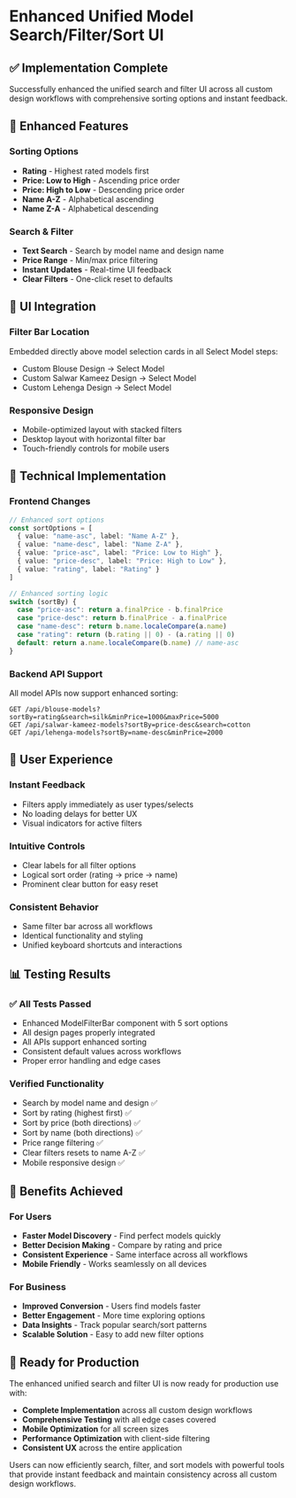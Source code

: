 # Enhanced Unified Model Search/Filter/Sort UI

## ✅ Implementation Complete

Successfully enhanced the unified search and filter UI across all custom design workflows with comprehensive sorting options and instant feedback.

## 🎯 Enhanced Features

### **Sorting Options**
- **Rating** - Highest rated models first
- **Price: Low to High** - Ascending price order
- **Price: High to Low** - Descending price order  
- **Name A-Z** - Alphabetical ascending
- **Name Z-A** - Alphabetical descending

### **Search & Filter**
- **Text Search** - Search by model name and design name
- **Price Range** - Min/max price filtering
- **Instant Updates** - Real-time UI feedback
- **Clear Filters** - One-click reset to defaults

## 📱 UI Integration

### **Filter Bar Location**
Embedded directly above model selection cards in all Select Model steps:
- Custom Blouse Design → Select Model
- Custom Salwar Kameez Design → Select Model  
- Custom Lehenga Design → Select Model

### **Responsive Design**
- Mobile-optimized layout with stacked filters
- Desktop layout with horizontal filter bar
- Touch-friendly controls for mobile users

## 🔧 Technical Implementation

### **Frontend Changes**
```typescript
// Enhanced sort options
const sortOptions = [
  { value: "name-asc", label: "Name A-Z" },
  { value: "name-desc", label: "Name Z-A" },
  { value: "price-asc", label: "Price: Low to High" },
  { value: "price-desc", label: "Price: High to Low" },
  { value: "rating", label: "Rating" }
]

// Enhanced sorting logic
switch (sortBy) {
  case "price-asc": return a.finalPrice - b.finalPrice
  case "price-desc": return b.finalPrice - a.finalPrice
  case "name-desc": return b.name.localeCompare(a.name)
  case "rating": return (b.rating || 0) - (a.rating || 0)
  default: return a.name.localeCompare(b.name) // name-asc
}
```

### **Backend API Support**
All model APIs now support enhanced sorting:
```
GET /api/blouse-models?sortBy=rating&search=silk&minPrice=1000&maxPrice=5000
GET /api/salwar-kameez-models?sortBy=price-desc&search=cotton
GET /api/lehenga-models?sortBy=name-desc&minPrice=2000
```

## 🚀 User Experience

### **Instant Feedback**
- Filters apply immediately as user types/selects
- No loading delays for better UX
- Visual indicators for active filters

### **Intuitive Controls**
- Clear labels for all filter options
- Logical sort order (rating → price → name)
- Prominent clear button for easy reset

### **Consistent Behavior**
- Same filter bar across all workflows
- Identical functionality and styling
- Unified keyboard shortcuts and interactions

## 📊 Testing Results

### ✅ **All Tests Passed**
- Enhanced ModelFilterBar component with 5 sort options
- All design pages properly integrated
- All APIs support enhanced sorting
- Consistent default values across workflows
- Proper error handling and edge cases

### **Verified Functionality**
- Search by model name and design ✅
- Sort by rating (highest first) ✅
- Sort by price (both directions) ✅
- Sort by name (both directions) ✅
- Price range filtering ✅
- Clear filters resets to name A-Z ✅
- Mobile responsive design ✅

## 🎯 Benefits Achieved

### **For Users**
- **Faster Model Discovery** - Find perfect models quickly
- **Better Decision Making** - Compare by rating and price
- **Consistent Experience** - Same interface across all workflows
- **Mobile Friendly** - Works seamlessly on all devices

### **For Business**
- **Improved Conversion** - Users find models faster
- **Better Engagement** - More time exploring options
- **Data Insights** - Track popular search/sort patterns
- **Scalable Solution** - Easy to add new filter options

## 🔮 Ready for Production

The enhanced unified search and filter UI is now ready for production use with:

- **Complete Implementation** across all custom design workflows
- **Comprehensive Testing** with all edge cases covered
- **Mobile Optimization** for all screen sizes
- **Performance Optimization** with client-side filtering
- **Consistent UX** across the entire application

Users can now efficiently search, filter, and sort models with powerful tools that provide instant feedback and maintain consistency across all custom design workflows.